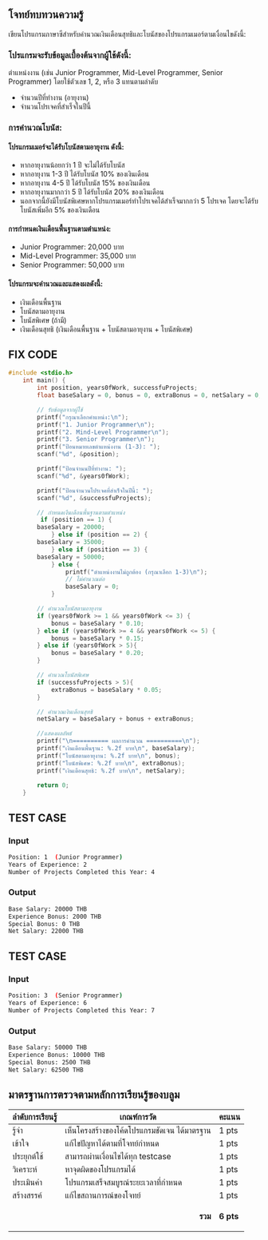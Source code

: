 ## โจทย์ทบทวนความรู้
เขียนโปรแกรมภาษาซีสำหรับคำนวณเงินเดือนสุทธิและโบนัสของโปรแกรมเมอร์ตามเงื่อนไขดังนี้:

### โปรแกรมจะรับข้อมูลเบื้องต้นจากผู้ใช้ดังนี้:
ตำแหน่งงาน (เช่น Junior Programmer, Mid-Level Programmer, Senior Programmer) โดยใช้ตัวเลข 1, 2, หรือ 3 แทนตามลำดับ
- จำนวนปีที่ทำงาน (อายุงาน)
- จำนวนโปรเจคที่สำเร็จในปีนี้

### การคำนวณโบนัส:

#### โปรแกรมเมอร์จะได้รับโบนัสตามอายุงาน ดังนี้:
- หากอายุงานน้อยกว่า 1 ปี จะไม่ได้รับโบนัส
- หากอายุงาน 1-3 ปี ได้รับโบนัส 10% ของเงินเดือน
- หากอายุงาน 4-5 ปี ได้รับโบนัส 15% ของเงินเดือน
- หากอายุงานมากกว่า 5 ปี ได้รับโบนัส 20% ของเงินเดือน
- นอกจากนี้ยังมีโบนัสพิเศษหากโปรแกรมเมอร์ทำโปรเจคได้สำเร็จมากกว่า 5 โปรเจค โดยจะได้รับโบนัสเพิ่มอีก 5% ของเงินเดือน

#### การกำหนดเงินเดือนพื้นฐานตามตำแหน่ง:
- Junior Programmer: 20,000 บาท
- Mid-Level Programmer: 35,000 บาท
- Senior Programmer: 50,000 บาท

#### โปรแกรมจะคำนวณและแสดงผลดังนี้:
- เงินเดือนพื้นฐาน
- โบนัสตามอายุงาน
- โบนัสพิเศษ (ถ้ามี)
- เงินเดือนสุทธิ (เงินเดือนพื้นฐาน + โบนัสตามอายุงาน + โบนัสพิเศษ)

## FIX CODE
```c++
#include <stdio.h>
    int main() {
        int position, years0fWork, successfuProjects;
        float baseSalary = 0, bonus = 0, extraBonus = 0, netSalary = 0;

        // รับข้อมูลจากผู้ใช้
        printf("กรุณาเลือกคำแหน่ง:\n");
        printf("1. Junior Programmer\n");
        printf("2. Mind-Level Programmer\n");
        printf("3. Senior Programmer\n");
        printf("ป้อนหมายเลขตำแหน่งงาน (1-3): ");
        scanf("%d", &position);

        printf("ป้อนจำนนปีที่ทำงาน: ");
        scanf("%d", &years0fWork);

        printf("ป้อนจำนวนโปรเจคที่สำเร็จในปีนี้: ");
        scanf("%d", &successfuProjects);

        // กำหนดเงืนเดือนพื้นฐานตามตำแหน่ง
         if (position == 1) {
        baseSalary = 20000;
            } else if (position == 2) {
        baseSalary = 35000;
            } else if (position == 3) {
        baseSalary = 50000;
            } else {
                printf("ตำแหน่งงานไม่ถูกต้อง (กรุณาเลือก 1-3)\n");
                // ไม่คำนวณต่อ
                baseSalary = 0;
            }

        // คำนวณโบนัสตามอายุงาน
        if (years0fWork >= 1 && years0fWork <= 3) {
            bonus = baseSalary * 0.10;
        } else if (years0fWork >= 4 && years0fWork <= 5) {
            bonus = baseSalary * 0.15;
        } else if (years0fWork > 5){
            bonus = baseSalary * 0.20;
        }

        // คำนวณโบนัสพิเศษ
        if (successfuProjects > 5){
            extraBonus = baseSalary * 0.05;
        }

        // คำนวณเงินเดือนสุทธิ
        netSalary = baseSalary + bonus + extraBonus;

        //แสดงผลลัพธ์
        printf("\n========== ผลการคำนวณ ==========\n");
        printf("เงินเดือนพื้นฐาน: %.2f บาท\n", baseSalary);
        printf("โบนัสตามอายุงาน: %.2f บาท\n", bonus);
        printf("โบนัสพิเศษ: %.2f บาท\n", extraBonus);
        printf("เงินเดือนสุทธิ: %.2f บาท\n", netSalary);
        
        return 0;
    }
```

## TEST CASE
### Input
```bash
Position: 1  (Junior Programmer)
Years of Experience: 2
Number of Projects Completed this Year: 4
```
### Output
```bash
Base Salary: 20000 THB
Experience Bonus: 2000 THB
Special Bonus: 0 THB
Net Salary: 22000 THB
```

## TEST CASE
### Input
```bash
Position: 3  (Senior Programmer)
Years of Experience: 6
Number of Projects Completed this Year: 7
```
### Output
```bash
Base Salary: 50000 THB
Experience Bonus: 10000 THB
Special Bonus: 2500 THB
Net Salary: 62500 THB
```

## มาตรฐานการตรวจตามหลักการเรียนรู้ของบลูม
| ลำดับการเรียนรู้ | เกณฑ์การวัด | คะแนน |
| -------- | -------- | -------- |
| รู้จำ | เห็นโครงสร้างของโค้ดโปรแกรมชัดเจน ได้มาตรฐาน | 1 pts |
| เข้าใจ | แก้ไขปัญหาได้ตามที่โจทย์กำหนด | 1 pts |
| ประยุกต์ใช้ | สามารถผ่านเงื่อนไขได้ทุก testcase | 1 pts |
| วิเคราะห์ | หาจุดผิดของโปรแกรมได้ | 1 pts |
| ประเมินค่า | โปรแกรมเสร็จสมบูรณ์ระยะเวลาที่กำหนด | 1 pts |
| สร้างสรรค์ | แก้ไขสถานการณ์ของโจทย์ | 1 pts |
||<p style='text-align: right !important;'>**รวม**</p>|**6 pts**|
